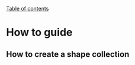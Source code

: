 [Table of contents](https://petrkryslucsd.github.io/MeshCore.jl/latest/index.html)

# How to guide


## How to create a shape collection
